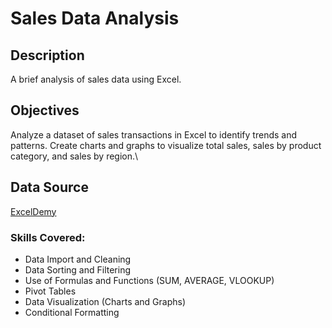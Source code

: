# Sales Data Analysis

## Description
A brief analysis of sales data using Excel.

## Objectives
Analyze a dataset of sales transactions in Excel to identify trends and patterns. Create charts and graphs to visualize total sales, sales by product category, and sales by region.\

## Data Source
[ExcelDemy](https://www.exceldemy.com/learn-excel/sample-data/)

### Skills Covered: 
- Data Import and Cleaning
- Data Sorting and Filtering
- Use of Formulas and Functions (SUM, AVERAGE, VLOOKUP)
- Pivot Tables
- Data Visualization (Charts and Graphs)
- Conditional Formatting



